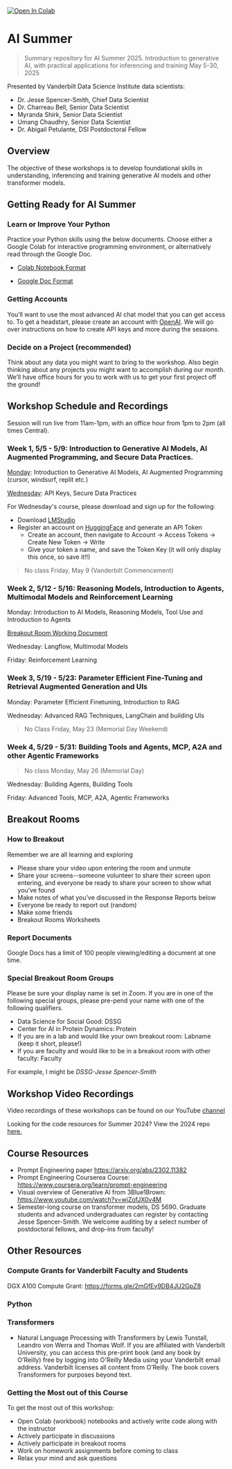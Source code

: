 [![Open In Colab](https://colab.research.google.com/assets/colab-badge.svg)](https://colab.research.google.com/github/vanderbilt-data-science/ai-summer-2025)

# AI Summer
> Summary repository for AI Summer 2025. Introduction to generative AI, with practical applications for inferencing and training
> May 5-30, 2025

Presented by Vanderbilt Data Science Institute data scientists:
* Dr. Jesse Spencer-Smith, Chief Data Scientist
* Dr. Charreau Bell, Senior Data Scientist
* Myranda Shirk, Senior Data Scientist
* Umang Chaudhry, Senior Data Scientist
* Dr. Abigail Petulante, DSI Postdoctoral Fellow

## Overview
The objective of these workshops is to develop foundational skills in understanding, inferencing and training generative AI models and other transformer models.  

## Getting Ready for AI Summer

### Learn or Improve Your Python

Practice your Python skills using the below documents. Choose either a Google Colab for interactive programming environment, or alternatively read through the Google Doc.

- [Colab Notebook Format](https://colab.research.google.com/drive/1PRpyEJQyQc-h3mdKuY2awCEhsHcP8AZ0?usp=sharing)

- [Google Doc Format](https://docs.google.com/document/d/1CUjOkKSZ-YY4R_562IoOQxTZvDZ2MGn-w_lURC8acBo/edit?usp=sharing)

### Getting Accounts

You’ll want to use the most advanced AI chat model that you can get access to. To get a headstart, please create an account with [OpenAI](https://platform.openai.com/docs/overview). We will go over instructions on how to create API keys and more during the sessions. 


### Decide on a Project (recommended)

Think about any data you might want to bring to the workshop. Also begin thinking about any projects you might want to accomplish during our month. We’ll have office hours for you to work with us to get your first project off the ground!

## Workshop Schedule and Recordings

Session will run live from 11am-1pm, with an office hour from 1pm to 2pm (all times Central). 

### Week 1, 5/5 - 5/9: Introduction to Generative AI Models, AI Augmented Programming, and Secure Data Practices. 

[Monday](https://vanderbilt.zoom.us/rec/share/up-Ap0t3Vp6hhh5etFkA0N65pN_7ysy_179KJRpeD27nsv_6V0_fozPKyFDHrkl8.fSQFZoOAPQ2tUm0N): Introduction to Generative AI Models, AI Augmented Programming (cursor, windsurf, replit etc.)

[Wednesday](https://vanderbilt.zoom.us/rec/share/FhlGu24v5ftvVOVmzmMK8UWh7iQYEzydXJLcarSSZjmnXj0v0Sth1bDtEGJncHzG.YKayWhFD9XpQ-6tU): API Keys, Secure Data Practices

For Wednesday's course, please download and sign up for the following:

- Download [LMStudio](https://lmstudio.ai/download)
- Register an account on [HuggingFace](https://huggingface.co/) and generate an API Token
    - Create an account, then navigate to Account -> Access Tokens -> Create New Token -> Write
    - Give your token a name, and save the Token Key (it will only display this once, so save it!!)

> No class Friday, May 9 (Vanderbilt Commencement)

### Week 2, 5/12 - 5/16: Reasoning Models, Introduction to Agents, Multimodal Models and Reinforcement Learning

Monday: Introduction to AI Models, Reasoning Models, Tool Use and Introduction to Agents

[Breakout Room Working Document](https://docs.google.com/document/d/15deDo3TBlgue_7ueoHake-O3HoEqCZKBZOHWfmfUlFQ/edit?usp=sharing)

Wednesday: Langflow, Multimodal Models

Friday: Reinforcement Learning

### Week 3, 5/19 - 5/23: Parameter Efficient Fine-Tuning and Retrieval Augmented Generation and UIs

Monday: Parameter Efficient Finetuning, Introduction to RAG

Wednesday: Advanced RAG Techniques, LangChain and building UIs

> No Class Friday, May 23 (Memorial Day Weekend)

### Week 4, 5/29 - 5/31: Building Tools and Agents, MCP, A2A and other Agentic Frameworks

> No class Monday, May 26 (Memorial Day)

Wednesday: Building Agents, Building Tools

Friday: Advanced Tools, MCP, A2A, Agentic Frameworks

## Breakout Rooms

### How to Breakout

Remember we are all learning and exploring
- Please share your video upon entering the room and unmute
- Share your screens--someone volunteer to share their screen upon entering, and everyone be ready to share your screen to show what you’ve found
- Make notes of what you’ve discussed in the Response Reports below
- Everyone be ready to report out (random)
- Make some friends
- Breakout Rooms Worksheets

### Report Documents
Google Docs has a limit of 100 people viewing/editing a document at one time. 


### Special Breakout Room Groups

Please be sure your display name is set in Zoom. If you are in one of the following special groups, please pre-pend your name with one of the following qualifiers. 
- Data Science for Social Good: DSSG
- Center for AI in Protein Dynamics: Protein
- If you are in a lab and would like your own breakout room: Labname (keep it short, please!)
- If you are faculty and would like to be in a breakout room with other faculty: Faculty

For example, I might be *DSSG-Jesse Spencer-Smith*


## Workshop Video Recordings
Video recordings of these workshops can be found on our YouTube [channel](https://www.youtube.com/@VUDataScience/playlists)

Looking for the code resources for Summer 2024? View the 2024 repo [here.](https://github.com/vanderbilt-data-science/ai_summer/tree/main)

## Course Resources

- Prompt Engineering paper https://arxiv.org/abs/2302.11382
- Prompt Engineering Courserea Course: https://www.coursera.org/learn/prompt-engineering
- Visual overview of Generative AI from 3Blue1Brown: https://www.youtube.com/watch?v=wjZofJX0v4M 
- Semester-long course on transformer models, DS 5690. Graduate students and advanced undergraduates can register by contacting Jesse Spencer-Smith. We welcome auditing by a select number of postdoctoral fellows, and drop-ins from faculty! 

## Other Resources

### Compute Grants for Vanderbilt Faculty and Students

DGX A100 Compute Grant: https://forms.gle/2mGfEy9DB4JU2GpZ8

### Python

### Transformers
-  Natural Language Processing with Transformers by Lewis Tunstall, Leandro von Werra and Thomas Wolf. If you are affiliated with Vanderbilt University, you can access this pre-print book (and any book by O’Reilly) free by logging into O'Reilly Media using your Vanderbilt email address. Vanderbilt licenses all content from O’Reilly. The book covers Transformers for purposes beyond text. 

### Getting the Most out of this Course
To get the most out of this workshop:
* Open Colab (workbook) notebooks and actively write code along with the instructor
* Actively participate in discussions
* Actively participate in breakout rooms
* Work on homework assignments before coming to class
* Relax your mind and ask questions
